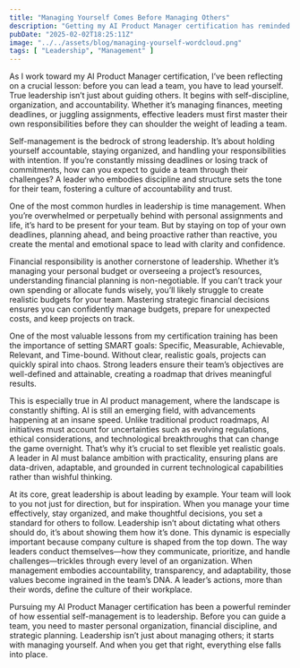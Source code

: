```yaml
---
title: "Managing Yourself Comes Before Managing Others"
description: "Getting my AI Product Manager certification has reminded me of the importance of managing yourself before you can effectively manage others."
pubDate: "2025-02-02T18:25:11Z"
image: "../../assets/blog/managing-yourself-wordcloud.png"
tags: [ "Leadership", "Management" ]
---
```


As I work toward my AI Product Manager certification, I’ve been reflecting on a crucial lesson: before you can lead a
team, you have to lead yourself. True leadership isn’t just about guiding others. It begins with self-discipline,
organization, and accountability. Whether it’s managing finances, meeting deadlines, or juggling assignments, effective
leaders must first master their own responsibilities before they can shoulder the weight of leading a team.

Self-management is the bedrock of strong leadership. It’s about holding yourself accountable, staying organized, and
handling your responsibilities with intention. If you’re constantly missing deadlines or losing track of commitments,
how can you expect to guide a team through their challenges? A leader who embodies discipline and structure sets the
tone for their team, fostering a culture of accountability and trust.

One of the most common hurdles in leadership is time management. When you’re overwhelmed or perpetually behind with
personal assignments and life, it’s hard to be present for your team. But by staying on top of your own deadlines,
planning ahead, and being proactive rather than reactive, you create the mental and emotional space to lead with clarity
and confidence.

Financial responsibility is another cornerstone of leadership. Whether it’s managing your personal budget or overseeing
a project’s resources, understanding financial planning is non-negotiable. If you can’t track your own spending or
allocate funds wisely, you’ll likely struggle to create realistic budgets for your team. Mastering strategic financial
decisions ensures you can confidently manage budgets, prepare for unexpected costs, and keep projects on track.

One of the most valuable lessons from my certification training has been the importance of setting SMART goals:
Specific, Measurable, Achievable, Relevant, and Time-bound. Without clear, realistic goals, projects can quickly spiral
into chaos. Strong leaders ensure their team’s objectives are well-defined and attainable, creating a roadmap that
drives meaningful results.

This is especially true in AI product management, where the landscape is constantly shifting. AI is still an emerging
field, with advancements happening at an insane speed. Unlike traditional product roadmaps, AI initiatives must account
for uncertainties such as evolving regulations, ethical considerations, and technological breakthroughs that can change
the game overnight. That’s why it’s crucial to set flexible yet realistic goals. A leader in AI must balance ambition
with practicality, ensuring plans are data-driven, adaptable, and grounded in current technological capabilities rather
than wishful thinking.

At its core, great leadership is about leading by example. Your team will look to you not just for direction, but for
inspiration. When you manage your time effectively, stay organized, and make thoughtful decisions, you set a standard
for others to follow. Leadership isn’t about dictating what others should do, it’s about showing them how it’s done.
This dynamic is especially important because company culture is shaped from the top down. The way leaders conduct
themselves—how they communicate, prioritize, and handle challenges—trickles through every level of an organization. When
management embodies accountability, transparency, and adaptability, those values become ingrained in the team’s DNA. A
leader’s actions, more than their words, define the culture of their workplace.

Pursuing my AI Product Manager certification has been a powerful reminder of how essential self-management is to
leadership. Before you can guide a team, you need to master personal organization, financial discipline, and strategic
planning. Leadership isn’t just about managing others; it starts with managing yourself. And when you get that right,
everything else falls into place.
